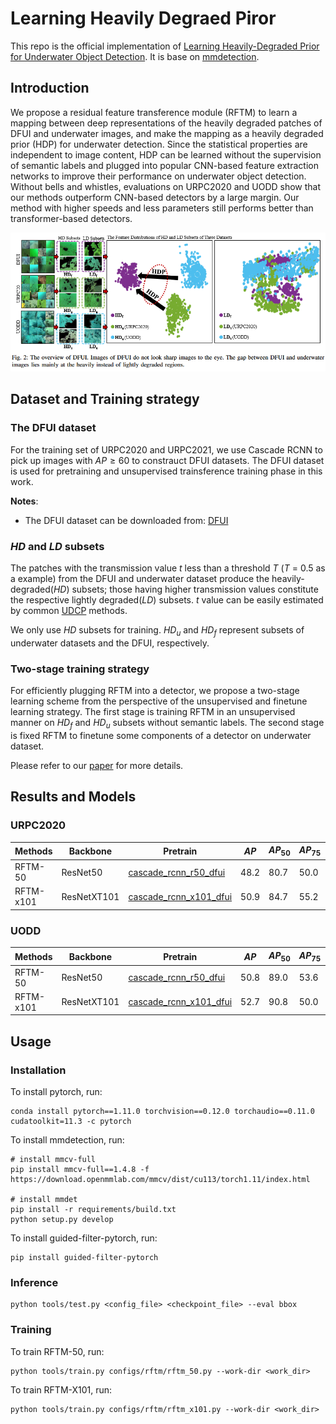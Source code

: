 # Learning Heavily Degraed Piror

This repo is the official implementation of [Learning Heavily-Degraded Prior for Underwater Object Detection](). It is base on [mmdetection](https://github.com/open-mmlab/mmdetection).

## Introduction
We propose a residual feature transference module (RFTM) to learn a mapping between deep representations of the heavily degraded patches of DFUI and underwater images, and make the mapping as a heavily degraded prior (HDP) for underwater detection. Since the statistical properties are independent to image content, HDP can be learned without the supervision of semantic labels and plugged into popular CNN-based feature extraction networks to improve their performance on underwater object detection. Without bells and whistles, evaluations on URPC2020 and UODD show that our methods outperform CNN-based detectors by a large margin. Our method with higher speeds and less parameters still performs better than transformer-based detectors.

![Fig2](./assets/Fig2.png)

## Dataset and Training strategy
### The DFUI dataset
For the training set of URPC2020 and URPC2021, we use Cascade RCNN to pick up images with $AP \geq 60$ to constrauct DFUI datasets. The DFUI dataset is used for pretraining and unsupervised trainsference training phase in this work.

**Notes**:
- The DFUI dataset can be downloaded from: [DFUI]()

### $HD$ and $LD$ subsets
The patches with the transmission value $t$ less than a threshold $T$ ($T$ = 0.5 as a example) from the DFUI and underwater dataset produce the heavily-degraded($HD$) subsets; those having higher transmission values constitute the respective lightly degraded($LD$) subsets. $t$ value can be easily estimated by common [UDCP]() methods. 

We only use $HD$ subsets for training. $HD_u$ and $HD_f$ represent subsets of underwater datasets and the DFUI, respectively.

### Two-stage training strategy
For efficiently plugging RFTM into a detector, we propose a two-stage learning scheme from the perspective of the unsupervised and finetune learning strategy. The first stage is training RFTM in an unsupervised manner on $HD_f$ and $HD_u$ subsets without semantic labels. The second stage is fixed RFTM to finetune some components of a detector on underwater dataset.

Please refer to our [paper]() for more details.


## Results and Models
### URPC2020
| Methods | Backbone | Pretrain | $AP$ | $AP_{50}$ | $AP_{75}$ | $AP_S$ | $AP_M$ | $AP_L$ | #params | config | model |
| - | - | - | - | - | - | - | - | - | - | - | - |
| RFTM-50 | ResNet50 | [cascade_rcnn_r50_dfui](https://github.com/xiaoDetection/Learning-Heavily-Degraed-Prior/releases/download/Models/cascade_rcnn_r50_dfui.pth) | 48.2 | 80.7 | 50.0 | 19.5 | 41.6 | 53.1 | 75.5M |[config](configs/rftm/rftm_50.py) | [rftm_50_urpc](https://github.com/xiaoDetection/Learning-Heavily-Degraed-Prior/releases/download/Models/rftm_50_urpc.pth) |
| RFTM-x101 | ResNetXT101 | [cascade_rcnn_x101_dfui](https://github.com/xiaoDetection/Learning-Heavily-Degraed-Prior/releases/download/Models/cascade_rcnn_x101_dfui.pth) | 50.9 | 84.7 | 55.2 | 25.5 | 45.1 | 56.9 | 130M | [config](configs/rftm/rftm_x101.py) | [rftm_x101_urpc](https://github.com/xiaoDetection/Learning-Heavily-Degraed-Prior/releases/download/Models/rftm_x101_urpc.pth)|

### UODD
| Methods | Backbone | Pretrain | $AP$ | $AP_{50}$ | $AP_{75}$ | $AP_S$ | $AP_M$ | $AP_L$ | #parames | config | model |
| - | - | - | - | - | - | - | - |-| - | - | - |
| RFTM-50 | ResNet50 | [cascade_rcnn_r50_dfui](https://github.com/xiaoDetection/Learning-Heavily-Degraed-Prior/releases/download/Models/cascade_rcnn_r50_dfui.pth) | 50.8 | 89.0 | 53.6 | 33.6 | 50.9 | 62.8 | 75.5M | [config](configs/rftm/rftm_50.py) | [rftm_50_uodd](https://github.com/xiaoDetection/Learning-Heavily-Degraed-Prior/releases/download/Models/rftm_50_uodd.pth) |
| RFTM-x101 | ResNetXT101 | [cascade_rcnn_x101_dfui](https://github.com/xiaoDetection/Learning-Heavily-Degraed-Prior/releases/download/Models/cascade_rcnn_x101_dfui.pth) | 52.7 | 90.8 | 50.0 | 44.7 | 52.4 | 63.5 | 130M | [config](configs/rftm/rftm_x101.py) | [rftm_x101_uodd](https://github.com/xiaoDetection/Learning-Heavily-Degraed-Prior/releases/download/Models/rftm_x101_uodd.pth) 

## Usage
### Installation
To install pytorch, run:
```
conda install pytorch==1.11.0 torchvision==0.12.0 torchaudio==0.11.0 cudatoolkit=11.3 -c pytorch
```
To install mmdetection, run:
```
# install mmcv-full
pip install mmcv-full==1.4.8 -f https://download.openmmlab.com/mmcv/dist/cu113/torch1.11/index.html

# install mmdet
pip install -r requirements/build.txt
python setup.py develop
```
To install guided-filter-pytorch, run:
```
pip install guided-filter-pytorch
```
### Inference
```
python tools/test.py <config_file> <checkpoint_file> --eval bbox
```
### Training
To train RFTM-50, run:
```
python tools/train.py configs/rftm/rftm_50.py --work-dir <work_dir>
```
To train RFTM-X101, run:
```
python tools/train.py configs/rftm/rftm_x101.py --work-dir <work_dir>
```